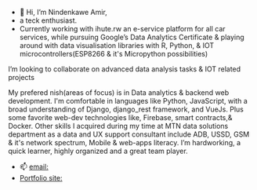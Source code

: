 - 👋 Hi, I’m Nindenkawe Amir,
- a teck enthusiast.
- Currently working with ihute.rw an e-service platform for all car services, while pursuing Google’s Data Analytics Certificate & playing around with data visualisation libraries with R, Python, & IOT microcontrollers(ESP8266 & it's Micropython possibilities)

I’m looking to collaborate on advanced data analysis tasks & IOT related projects

My prefered nish(areas of focus) is in Data analytics & backend web development. I'm comfortable in languages like Python, JavaScript, with a broad understanding of Django, django_rest framework, and VueJs. Plus some favorite web-dev technologies like, Firebase, smart contracts,& Docker. Other skills I acquired during my time at MTN data solutions department as a data and UX support consultant include ADB, USSD, GSM & it's network spectrum, Mobile & web-apps literacy. I’m hardworking, a quick learner, highly organized and a great team player.
- 📫 [email:](amir@nindenkawe.rw)
- [Portfolio site:](nindenkawe.rw)
